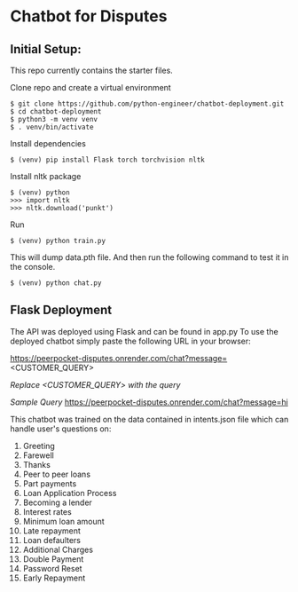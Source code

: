 # Chatbot for Disputes

## Initial Setup:
This repo currently contains the starter files.

Clone repo and create a virtual environment
```
$ git clone https://github.com/python-engineer/chatbot-deployment.git
$ cd chatbot-deployment
$ python3 -m venv venv
$ . venv/bin/activate
```
Install dependencies
```
$ (venv) pip install Flask torch torchvision nltk
```
Install nltk package
```
$ (venv) python
>>> import nltk
>>> nltk.download('punkt')
```

Run
```
$ (venv) python train.py
```
This will dump data.pth file. And then run
the following command to test it in the console.
```
$ (venv) python chat.py
```

## Flask Deployment
The API was deployed using Flask and can be found in app.py
To use the deployed chatbot simply paste the following URL in your browser:

  https://peerpocket-disputes.onrender.com/chat?message=<CUSTOMER_QUERY>

<i>Replace <CUSTOMER_QUERY> with the query</i>

<em>Sample Query</em>
  https://peerpocket-disputes.onrender.com/chat?message=hi


This chatbot was trained on the data contained in intents.json file which can handle user's questions on:
1. Greeting
2. Farewell
3. Thanks
4. Peer to peer loans
5. Part payments
6. Loan Application Process
7. Becoming a lender
8. Interest rates
9. Minimum loan amount
10. Late repayment
11. Loan defaulters
12. Additional Charges
13. Double Payment
14. Password Reset
15. Early Repayment
